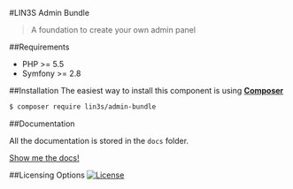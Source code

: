 #LIN3S Admin Bundle

> A foundation to create your own admin panel

##Requirements

* PHP >= 5.5
* Symfony >= 2.8 

##Installation
The easiest way to install this component is using **[Composer][1]**

```bash
$ composer require lin3s/admin-bundle
```

##Documentation

All the documentation is stored in the `docs` folder.

[Show me the docs!](docs/index.md)

##Licensing Options
[![License](https://poser.pugx.org/bengor/user-bundle/license.svg)](https://github.com/BenGor/UserBundle/blob/master/LICENSE)

[1]: http://getcomposer.org
